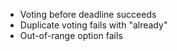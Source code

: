 - Voting before deadline succeeds
- Duplicate voting fails with "already"
- Out-of-range option fails
